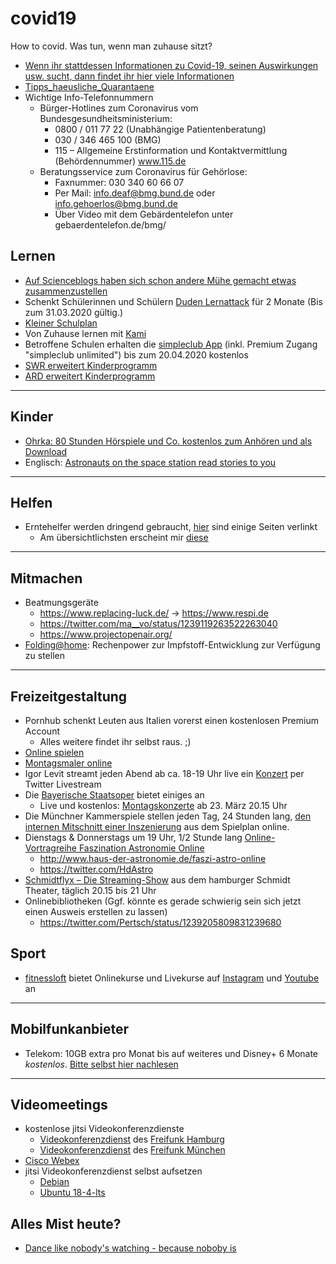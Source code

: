 # covid19
How to covid. Was tun, wenn man zuhause sitzt?

* [Wenn ihr stattdessen Informationen zu Covid-19, seinen Auswirkungen usw. sucht, dann findet ihr hier viele Informationen](https://github.com/cwoomi/cert-covid19)
* [Tipps_haeusliche_Quarantaene](https://www.bbk.bund.de/SharedDocs/Downloads/BBK/DE/Publikationen/Broschueren_Flyer/Tipps_%20haeusliche_Quarantaene.pdf?__blob=publicationFile)
* Wichtige Info-Telefonnummern
  * Bürger-Hotlines zum Coronavirus vom Bundesgesundheitsministerium:
    * 0800 / 011 77 22 (Unabhängige Patientenberatung)
    * 030 / 346 465 100 (BMG)
    * 115 – Allgemeine Erstinformation und Kontaktvermittlung (Behördennummer) www.115.de
  * Beratungsservice zum Coronavirus für Gehörlose:
    * Faxnummer: 030 340 60 66 07
    * Per Mail: info.deaf@bmg.bund.de oder info.gehoerlos@bmg.bund.de
    * Über Video mit dem Gebärdentelefon unter gebaerdentelefon.de/bmg/

## Lernen
* [Auf Scienceblogs haben sich schon andere Mühe gemacht etwas zusammenzustellen](http://scienceblogs.de/meertext/2020/03/16/corona-homeschooling-link-sammlung-und-ideen-fuer-unterrichtsersatz-zu-hause/)
* Schenkt Schülerinnen und Schülern [Duden Lernattack](https://learnattack.de/corona) für 2 Monate (Bis zum 31.03.2020 gültig.)
* [Kleiner Schulplan](https://twitter.com/hessophanes_/status/1239099719441428480)
* Von Zuhause lernen mit [Kami](https://blog.kamiapp.com/remote-learning-with-kami-during-school-shutdowns/)
* Betroffene Schulen erhalten die [simpleclub App](https://support.simpleclub.com/de/articles/3793519-schulschliessung-wegen-corona-virus) (inkl. Premium Zugang "simpleclub unlimited") bis zum 20.04.2020 kostenlos
* [SWR erweitert Kinderprogramm](https://www.presseportal.de/pm/7169/4547135)
* [ARD erweitert Kinderprogramm](https://www.tagesschau.de/inland/corona-kinderprogramm-101.html)

----

## Kinder
* [Ohrka: 80 Stunden Hörspiele und Co. kostenlos zum Anhören und als Download](https://www.ohrka.de/)
* Englisch: [Astronauts on the space station read stories to you](https://storytimefromspace.com/library/)

----

## Helfen
* Erntehelfer werden dringend gebraucht, [hier](https://www.blhv.de/bauer-sucht-hilfe) sind einige Seiten verlinkt
  * Am übersichtlichsten erscheint mir [diese](https://www.daslandhilft.de)

----

## Mitmachen
* Beatmungsgeräte
  * https://www.replacing-luck.de/ -> https://www.respi.de
  * https://twitter.com/ma__vo/status/1239119263522263040
  * https://www.projectopenair.org/
* [Folding@home](https://foldingathome.org/2020/02/27/foldinghome-takes-up-the-fight-against-covid-19-2019-ncov/): Rechenpower zur Impfstoff-Entwicklung zur Verfügung zu stellen

----

## Freizeitgestaltung
* Pornhub schenkt Leuten aus Italien vorerst einen kostenlosen Premium Account
  * Alles weitere findet ihr selbst raus. ;)
* [Online spielen](https://twitter.com/JackPackTV/status/1239199850924781568)
* [Montagsmaler online](https://skribbl.io/)
* Igor Levit streamt jeden Abend ab ca. 18-19 Uhr live ein [Konzert](https://twitter.com/igorpianist) per Twitter Livestream
* Die [Bayerische Staatsoper](https://www.staatsoper.de/stream/) bietet einiges an
  * Live und kostenlos: [Montagskonzerte](www.staatsoper.tv) ab 23. März 20.15 Uhr
* Die Münchner Kammerspiele stellen jeden Tag, 24 Stunden lang, [den internen Mitschnitt einer Inszenierung](https://www.muenchner-kammerspiele.de) aus dem Spielplan online.
* Dienstags & Donnerstags um 19 Uhr, 1/2 Stunde lang [Online-Vortragreihe Faszination Astronomie Online](https://www.youtube.com/watch?v=ztvg7jjSBrI)
  * http://www.haus-der-astronomie.de/faszi-astro-online
  * https://twitter.com/HdAstro
* [Schmidtflyx – Die Streaming-Show](https://www.tivoli.de/programm-tickets/schmidtflyx-die-streaming-show/) aus dem hamburger Schmidt Theater, täglich 20.15 bis 21 Uhr  
* Onlinebibliotheken (Ggf. könnte es gerade schwierig sein sich jetzt einen Ausweis erstellen zu lassen)
  * https://twitter.com/Pertsch/status/1239205809831239680
  
 ## Sport
 * [fitnessloft](https://fitnessloft.de/gesundbleiben/) bietet Onlinekurse und Livekurse auf [Instagram](https://www.instagram.com/fitnessloft_deutschland/) und [Youtube](https://www.youtube.com/channel/UC5O0A8UBygINTw3lDt1XZdw) an
----

## Mobilfunkanbieter
* Telekom: 10GB extra pro Monat bis auf weiteres und Disney+ 6 Monate *kostenlos*. [Bitte selbst hier nachlesen](http://telekom.de/wir-verbinden)

----

## Videomeetings
* kostenlose jitsi Videokonferenzdienste
  * [Videokonferenzdienst](https://jitsi.hamburg.freifunk.net/) des [Freifunk Hamburg](https://twitter.com/FreifunkHH)
  * [Videokonferenzdienst](https://meet.ffmuc.net/) des [Freifunk München](https://twitter.com/FreifunkMUC)
* [Cisco Webex](https://help.webex.com/de-de/n80v1rcb/Cisco-Webex-Available-Free-in-These-Countries-COVID-19-Response)
* jitsi Videokonferenzdienst selbst aufsetzen
  * [Debian](https://jalogisch.de/2020/make-videochat-available-installation-of-jitsi-on-debian/)
  * [Ubuntu 18-4-lts](https://www.vultr.com/docs/how-to-install-jitsi-meet-on-ubuntu-18-04-lts)

## Alles Mist heute?
* [Dance like nobody's watching - because noboby is](https://youtu.be/HLbKBifZoc8)
